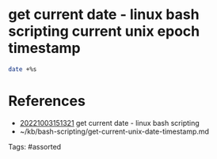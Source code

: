 # get current date - linux bash scripting current unix epoch timestamp
```bash
date +%s
```

# References
- [20221003151321](/zet/20221003151321/) get current date - linux bash scripting
- ~/kb/bash-scripting/get-current-unix-date-timestamp.md

Tags:
    #assorted

